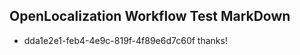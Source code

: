## OpenLocalization Workflow Test MarkDown
* dda1e2e1-feb4-4e9c-819f-4f89e6d7c60f 
thanks!<!--HONumber=Mar16_HO3-->
